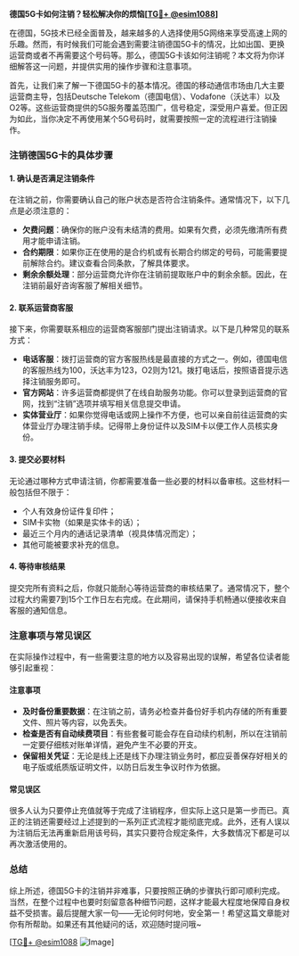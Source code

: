 **德国5G卡如何注销？轻松解决你的烦恼[[TG💪+ @esim1088](https://t.me/s/esim1088)]**

在德国，5G技术已经全面普及，越来越多的人选择使用5G网络来享受高速上网的乐趣。然而，有时候我们可能会遇到需要注销德国5G卡的情况，比如出国、更换运营商或者不再需要这个号码等。那么，德国5G卡该如何注销呢？本文将为你详细解答这一问题，并提供实用的操作步骤和注意事项。

首先，让我们来了解一下德国5G卡的基本情况。德国的移动通信市场由几大主要运营商主导，包括Deutsche Telekom（德国电信）、Vodafone（沃达丰）以及O2等。这些运营商提供的5G服务覆盖范围广，信号稳定，深受用户喜爱。但正因为如此，当你决定不再使用某个5G号码时，就需要按照一定的流程进行注销操作。

### 注销德国5G卡的具体步骤

#### 1. 确认是否满足注销条件
在注销之前，你需要确认自己的账户状态是否符合注销条件。通常情况下，以下几点是必须注意的：
- **欠费问题**：确保你的账户没有未结清的费用。如果有欠费，必须先缴清所有费用才能申请注销。
- **合约期限**：如果你正在使用的是合约机或有长期合约绑定的号码，可能需要提前解除合约。建议查看合同条款，了解具体要求。
- **剩余余额处理**：部分运营商允许你在注销前提取账户中的剩余余额。因此，在注销前最好咨询客服了解相关细节。

#### 2. 联系运营商客服
接下来，你需要联系相应的运营商客服部门提出注销请求。以下是几种常见的联系方式：
- **电话客服**：拨打运营商的官方客服热线是最直接的方式之一。例如，德国电信的客服热线为100，沃达丰为123，O2则为121。拨打电话后，按照语音提示选择注销服务即可。
- **官方网站**：许多运营商都提供了在线自助服务功能。你可以登录到运营商的官网，找到“注销”选项并填写相关信息提交申请。
- **实体营业厅**：如果你觉得电话或网上操作不方便，也可以亲自前往运营商的实体营业厅办理注销手续。记得带上身份证件以及SIM卡以便工作人员核实身份。

#### 3. 提交必要材料
无论通过哪种方式申请注销，你都需要准备一些必要的材料以备审核。这些材料一般包括但不限于：
- 个人有效身份证件复印件；
- SIM卡实物（如果是实体卡的话）；
- 最近三个月内的通话记录清单（视具体情况而定）；
- 其他可能被要求补充的信息。

#### 4. 等待审核结果
提交完所有资料之后，你就只能耐心等待运营商的审核结果了。通常情况下，整个过程大约需要7到15个工作日左右完成。在此期间，请保持手机畅通以便接收来自客服的通知信息。

### 注意事项与常见误区

在实际操作过程中，有一些需要注意的地方以及容易出现的误解，希望各位读者能够引起重视：

#### 注意事项
- **及时备份重要数据**：在注销之前，请务必检查并备份好手机内存储的所有重要文件、照片等内容，以免丢失。
- **检查是否有自动续费项目**：有些套餐可能会存在自动续约机制，所以在注销前一定要仔细核对账单详情，避免产生不必要的开支。
- **保留相关凭证**：无论是线上还是线下办理注销业务时，都应妥善保存好相关的电子版或纸质版证明文件，以防日后发生争议时作为依据。

#### 常见误区
很多人认为只要停止充值就等于完成了注销程序，但实际上这只是第一步而已。真正的注销还需要经过上述提到的一系列正式流程才能彻底完成。此外，还有人误以为注销后无法再重新启用该号码，其实只要符合规定条件，大多数情况下都是可以再次激活使用的。

### 总结
综上所述，德国5G卡的注销并非难事，只要按照正确的步骤执行即可顺利完成。当然，在整个过程中也要时刻留意各种细节问题，这样才能最大程度地保障自身权益不受损害。最后提醒大家一句——无论何时何地，安全第一！希望这篇文章能对你有所帮助。如果还有其他疑问的话，欢迎随时提问哦~ 

[[TG💪+ @esim1088](https://t.me/s/esim1088) ![Image](https://i.postimg.cc/4NQfJmqS/Snipaste-2025-05-13-00-14-12.png)]